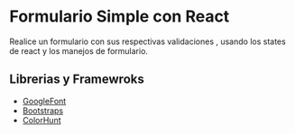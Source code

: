 # Formulario Simple con React

Realice un formulario con sus respectivas validaciones , usando los states de react y los manejos de formulario.


## Librerias y Framewroks

- [GoogleFont](https://fonts.google.com/)
- [Bootstraps](https://react-bootstrap.github.io/) 
- [ColorHunt](https://colorhunt.co/palette/1d2b537e2553ff004dfaef5d)
